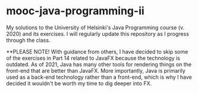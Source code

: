 # mooc-java-programming-ii
My solutions to the University of Helsinki's Java Programming course (v. 2020) and its exercises. I will regularly update this repository as I progress through the class. 

**PLEASE NOTE! With guidance from others, I have decided to skip some of the exercises in Part 14 related to JavaFX because the technology is outdated. As of 2021, Java has many other tools for rendering things on the front-end that are better than JavaFX. More importantly, Java is primarily used as a back-end technology rather than a front-end, which is why I have decided it wouldn't be worth my time to dig deeper into FX.
